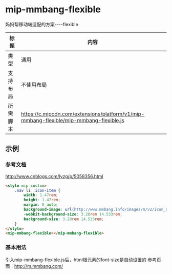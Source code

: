 # mip-mmbang-flexible

妈妈帮移动端适配的方案----flexible

标题|内容
----|----
类型|通用
支持布局|不使用布局
所需脚本|https://c.mipcdn.com/extensions/platform/v1/mip-mmbang-flexible/mip-mmbang-flexible.js

## 示例

### 参考文档
http://www.cnblogs.com/lyzg/p/5058356.html

```html
<style mip-custom>
	.nav li .icon-item {
		width: 1.47rem;
		height: 1.47rem;
		margin: 0 auto;
		background-image: url(http://www.mmbang.info/images/m/v2/icon_nav.png);
		-webkit-background-size: 3.28rem 14.533rem;
		background-size: 3.28rem 14.533rem;
	}
</style>
<mip-mmbang-flexible></mip-mmbang-flexible>
```

### 基本用法
引入mip-mmbang-flexible.js后，html根元素的font-size是自动设置的
参考页面：http://m.mmbang.com/